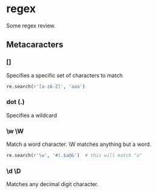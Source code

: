 # regex

Some regex review.

## Metacaracters

### []

Specifies a specific set of characters to match

```python
re.search(r'[a-zA-Z]', 'aaa')
```

### dot (.)

Specifies a wildcard

### \w \W

Match a word character. \W matches anything but a word.

```python
re.search(r'\w', '#(.$a@&')  # this will match "a"
```

### \d \D

Matches any decimal digit character.
